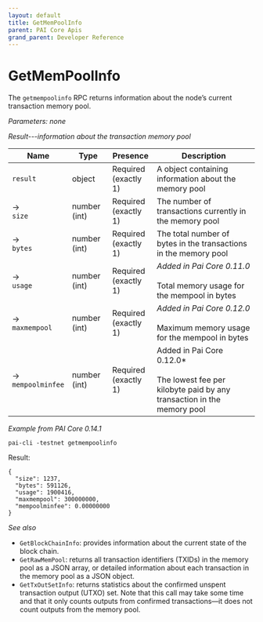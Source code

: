 ```yaml
---
layout: default
title: GetMemPoolInfo
parent: PAI Core Apis
grand_parent: Developer Reference
---
```


GetMemPoolInfo
========================

The `getmempoolinfo` RPC returns information about the node’s current transaction memory pool.

*Parameters: none*

*Result---information about the transaction memory pool*

| Name | Type      | Presence            | Description
|------|-----------|---------------------|-------------
|`result`  |object | Required<br>(exactly 1) | A object containing information about the memory pool
| →<br>`size` | number (int) | Required<br>(exactly 1) | The number of transactions currently in the memory pool
| →<br>`bytes` | number (int) | Required<br>(exactly 1) | The total number of bytes in the transactions in the memory pool
| →<br>`usage` | number (int) | Required<br>(exactly 1) | *Added in Pai Core 0.11.0*<br><br>Total memory usage for the mempool in bytes
| →<br>`maxmempool` | number (int) | Required<br>(exactly 1) | *Added in Pai Core 0.12.0*<br><br>Maximum memory usage for the mempool in bytes
| →<br>`mempoolminfee` | number (int) | Required<br>(exactly 1) | Added in Pai Core 0.12.0*<br><br>The lowest fee per kilobyte paid by any transaction in the memory pool


*Example from PAI Core 0.14.1*

```
pai-cli -testnet getmempoolinfo
```

Result:

```
{
  "size": 1237,
  "bytes": 591126,
  "usage": 1900416,
  "maxmempool": 300000000,
  "mempoolminfee": 0.00000000
}
```

*See also*

* `GetBlockChainInfo`: provides information about the current state of the block chain.
* `GetRawMemPool`: returns all transaction identifiers (TXIDs) in the memory pool as a JSON array, or detailed information about each transaction in the memory pool as a JSON object.
* `GetTxOutSetInfo`: returns statistics about the confirmed unspent transaction output (UTXO) set. Note that this call may take some time and that it only counts outputs from confirmed transactions—it does not count outputs from the memory pool.


